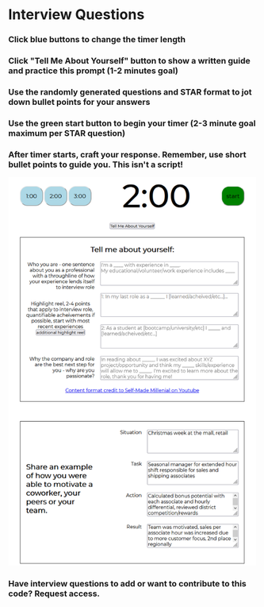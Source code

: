 # Interview Questions
### Click blue buttons to change the timer length
### Click "Tell Me About Yourself" button to show a written guide and practice this prompt (1-2 minutes goal)
### Use the randomly generated questions and STAR format to jot down bullet points for your answers
### Use the green start button to begin your timer (2-3 minute goal maximum per STAR question)
### After timer starts, craft your response. Remember, use short bullet points to guide you. This isn't a script!

<img src="https://github.com/ikrisa10/interview-questions-with-count-down/blob/main/screenshot.PNG" width="500px" alt="screenshot of functionality" />

### Have interview questions to add or want to contribute to this code? Request access.
